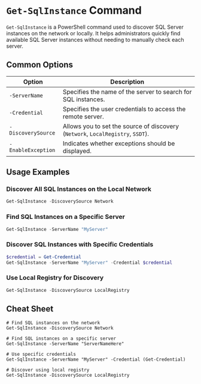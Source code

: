 # `Get-SqlInstance` Command

`Get-SqlInstance` is a PowerShell command used to discover SQL Server instances on the network or locally. It helps administrators quickly find available SQL Server instances without needing to manually check each server.

## Common Options

| Option                | Description                                                                     |
|-----------------------|---------------------------------------------------------------------------------|
| `-ServerName`         | Specifies the name of the server to search for SQL instances.                   |
| `-Credential`         | Specifies the user credentials to access the remote server.                     |
| `-DiscoverySource`    | Allows you to set the source of discovery (`Network`, `LocalRegistry`, `SSDT`). |
| `-EnableException`    | Indicates whether exceptions should be displayed.                               |

## Usage Examples

### Discover All SQL Instances on the Local Network

```powershell
Get-SqlInstance -DiscoverySource Network
```

### Find SQL Instances on a Specific Server

```powershell
Get-SqlInstance -ServerName "MyServer"
```

### Discover SQL Instances with Specific Credentials

```powershell
$credential = Get-Credential
Get-SqlInstance -ServerName "MyServer" -Credential $credential
```

### Use Local Registry for Discovery

```powershell
Get-SqlInstance -DiscoverySource LocalRegistry
```

## Cheat Sheet

```plaintext
# Find SQL instances on the network
Get-SqlInstance -DiscoverySource Network

# Find SQL instances on a specific server
Get-SqlInstance -ServerName "ServerNameHere"

# Use specific credentials
Get-SqlInstance -ServerName "MyServer" -Credential (Get-Credential)

# Discover using local registry
Get-SqlInstance -DiscoverySource LocalRegistry
```
